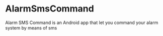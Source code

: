 # AlarmSmsCommand
Alarm SMS Command is an Android app that let you command your alarm system by means of sms
